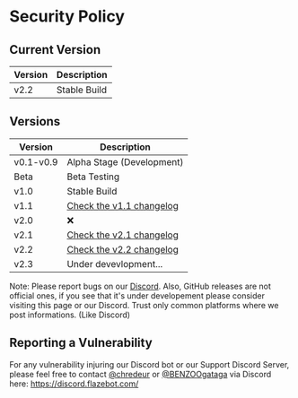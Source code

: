 # Security Policy

## Current Version

|Version|Description|
|-------|------------------|
|v2.2|Stable Build|

## Versions

|Version|Description|
|-------|------------------|
|v0.1-v0.9|Alpha Stage (Development)|
|Beta|Beta Testing|
|v1.0|Stable Build|
|v1.1|[Check the v1.1 changelog](https://github.com/FlazeBot/Flaze-documentation/blob/main/versions_changelogs/version_1.1.md)|
|v2.0|❌|  
|v2.1|[Check the v2.1 changelog](https://github.com/FlazeBot/Flaze-documentation/releases/tag/v2.1)|
|v2.2|[Check the v2.2 changelog](https://github.com/FlazeBot/Flaze-documentation/releases/tag/v2.2)|
|v2.3|Under devevlopment...|

Note: Please report bugs on our [Discord](https://discord.flazebot.com/).
Also, GitHub releases are not official ones, if you see that it's under developement please consider visiting this page or our Discord. Trust only common platforms where we post informations. (Like Discord) 

## Reporting a Vulnerability

For any vulnerability injuring our Discord bot or our Support Discord Server, please feel free to contact [@chredeur](https://github.com/chredeur0) or [@BENZOOgataga](https://github.com/BENZOOgataga) via Discord here: https://discord.flazebot.com/
